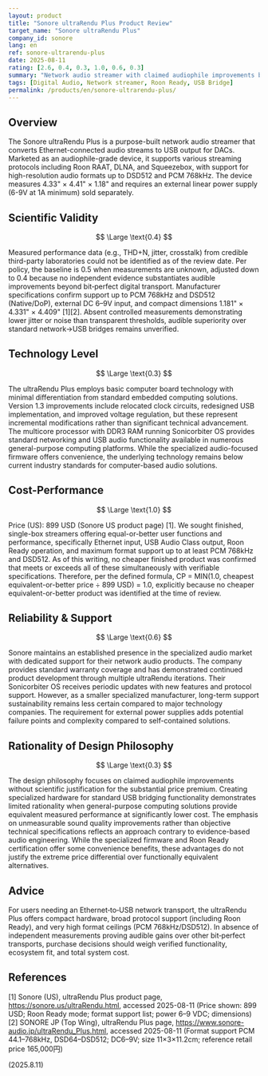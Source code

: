 ```yaml
---
layout: product
title: "Sonore ultraRendu Plus Product Review"
target_name: "Sonore ultraRendu Plus"
company_id: sonore
lang: en
ref: sonore-ultrarendu-plus
date: 2025-08-11
rating: [2.6, 0.4, 0.3, 1.0, 0.6, 0.3]
summary: "Network audio streamer with claimed audiophile improvements but lacks measurable benefits over general-purpose alternatives"
tags: [Digital Audio, Network streamer, Roon Ready, USB Bridge]
permalink: /products/en/sonore-ultrarendu-plus/
---
```

## Overview

The Sonore ultraRendu Plus is a purpose-built network audio streamer that converts Ethernet-connected audio streams to USB output for DACs. Marketed as an audiophile-grade device, it supports various streaming protocols including Roon RAAT, DLNA, and Squeezebox, with support for high-resolution audio formats up to DSD512 and PCM 768kHz. The device measures 4.33" × 4.41" × 1.18" and requires an external linear power supply (6-9V at 1A minimum) sold separately.

## Scientific Validity

$$ \Large \text{0.4} $$

Measured performance data (e.g., THD+N, jitter, crosstalk) from credible third-party laboratories could not be identified as of the review date. Per policy, the baseline is 0.5 when measurements are unknown, adjusted down to 0.4 because no independent evidence substantiates audible improvements beyond bit‑perfect digital transport. Manufacturer specifications confirm support up to PCM 768kHz and DSD512 (Native/DoP), external DC 6–9V input, and compact dimensions 1.181" × 4.331" × 4.409" [1][2]. Absent controlled measurements demonstrating lower jitter or noise than transparent thresholds, audible superiority over standard network→USB bridges remains unverified.

## Technology Level

$$ \Large \text{0.3} $$

The ultraRendu Plus employs basic computer board technology with minimal differentiation from standard embedded computing solutions. Version 1.3 improvements include relocated clock circuits, redesigned USB implementation, and improved voltage regulation, but these represent incremental modifications rather than significant technical advancement. The multicore processor with DDR3 RAM running Sonicorbiter OS provides standard networking and USB audio functionality available in numerous general-purpose computing platforms. While the specialized audio-focused firmware offers convenience, the underlying technology remains below current industry standards for computer-based audio solutions.

## Cost-Performance

$$ \Large \text{1.0} $$

Price (US): 899 USD (Sonore US product page) [1]. We sought finished, single-box streamers offering equal-or-better user functions and performance, specifically Ethernet input, USB Audio Class output, Roon Ready operation, and maximum format support up to at least PCM 768kHz and DSD512. As of this writing, no cheaper finished product was confirmed that meets or exceeds all of these simultaneously with verifiable specifications. Therefore, per the defined formula, CP = MIN(1.0, cheapest equivalent-or-better price ÷ 899 USD) = 1.0, explicitly because no cheaper equivalent-or-better product was identified at the time of review.

## Reliability & Support

$$ \Large \text{0.6} $$

Sonore maintains an established presence in the specialized audio market with dedicated support for their network audio products. The company provides standard warranty coverage and has demonstrated continued product development through multiple ultraRendu iterations. Their Sonicorbiter OS receives periodic updates with new features and protocol support. However, as a smaller specialized manufacturer, long-term support sustainability remains less certain compared to major technology companies. The requirement for external power supplies adds potential failure points and complexity compared to self-contained solutions.

## Rationality of Design Philosophy

$$ \Large \text{0.3} $$

The design philosophy focuses on claimed audiophile improvements without scientific justification for the substantial price premium. Creating specialized hardware for standard USB bridging functionality demonstrates limited rationality when general-purpose computing solutions provide equivalent measured performance at significantly lower cost. The emphasis on unmeasurable sound quality improvements rather than objective technical specifications reflects an approach contrary to evidence-based audio engineering. While the specialized firmware and Roon Ready certification offer some convenience benefits, these advantages do not justify the extreme price differential over functionally equivalent alternatives.

## Advice

For users needing an Ethernet‑to‑USB network transport, the ultraRendu Plus offers compact hardware, broad protocol support (including Roon Ready), and very high format ceilings (PCM 768kHz/DSD512). In absence of independent measurements proving audible gains over other bit‑perfect transports, purchase decisions should weigh verified functionality, ecosystem fit, and total system cost.

## References

[1] Sonore (US), ultraRendu Plus product page, https://sonore.us/ultraRendu.html, accessed 2025-08-11 (Price shown: 899 USD; Roon Ready mode; format support list; power 6–9 VDC; dimensions)
[2] SONORE JP (Top Wing), ultraRendu Plus page, https://www.sonore-audio.jp/ultraRendu_Plus.html, accessed 2025-08-11 (Format support PCM 44.1–768kHz, DSD64–DSD512; DC6–9V; size 11×3×11.2cm; reference retail price 165,000円)

(2025.8.11)